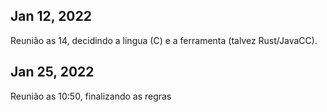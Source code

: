 
## Jan 12, 2022

Reunião as 14, decidindo a lingua (C) e a ferramenta (talvez Rust/JavaCC).

## Jan 25, 2022

Reunião as 10:50, finalizando as regras